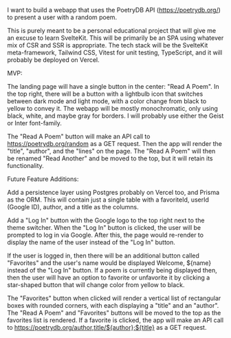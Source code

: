 I want to build a webapp that uses the PoetryDB API (https://poetrydb.org/) to present a user with a random poem.

This is purely meant to be a personal educational project that will give me an excuse to learn SvelteKit. This will be
primarily be an SPA using whatever mix of CSR and SSR is appropriate. The tech stack will be the SvelteKit
meta-framework, Tailwind CSS, Vitest for unit testing, TypeScript, and it will probably be deployed on
Vercel.

MVP:

The landing page will have a single button in the center: "Read A Poem". In the top right, there will be a button with a
lightbulb icon that switches between dark mode and light mode, with a color change from black to yellow to convey it.
The webapp will be mostly monochromatic, only using black, white, and maybe gray for borders. I will probably use either
the Geist or Inter font-family.

The "Read A Poem" button will make an API call to https://poetrydb.org/random as a GET request. Then the app will render
the "title", "author", and the "lines" on the page. The "Read A Poem" will then be renamed "Read Another" and be moved
to the top, but it will retain its functionality.

Future Feature Additions:

Add a persistence layer using Postgres probably on Vercel too, and Prisma as the ORM. This will contain just a single
table with a favoriteId, userId (Google ID), author, and a title as the columns.

Add a "Log In" button with the Google logo to the top right next to the theme switcher. When the "Log In" button is
clicked, the user will be prompted to log in via Google. After this, the page would re-render to display the name of the
user instead of the "Log In" button.

If the user is logged in, then there will be an additional button called "Favorites" and the user's name would be
displayed Welcome, ${name} instead of the "Log In" button. If a poem is currently being displayed then, then the user
will have an option to favorite or unfavorite it by clicking a star-shaped button that will change color from yellow to
black.

The "Favorites" button when clicked will render a vertical list of rectangular boxes with rounded corners, with each
displaying a "title" and an "author". The "Read A Poem" and "Favorites" buttons will be moved to the top as the
favorites list is rendered. If a favorite is clicked, the app will make an API call
to https://poetrydb.org/author,title/${author};${title} as a GET request.
